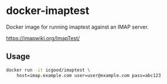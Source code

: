 docker-imaptest
===============

Docker image for running imaptest against an IMAP server.

https://imapwiki.org/ImapTest/

## Usage

```bash
docker run -it icgood/imaptest \
    host=imap.example.com user=user@example.com pass=abc123
```
